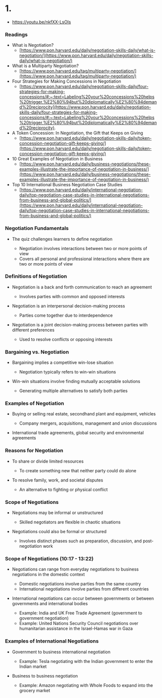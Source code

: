 # 1.
- https://youtu.be/nkfXX-LsOIs

### Readings
- What is Negotiation?
    - [https://www.pon.harvard.edu/daily/negotiation-skills-daily/what-is-negotiation/](https://www.pon.harvard.edu/daily/negotiation-skills-daily/what-is-negotiation/)
- What is a Multiparty Negotiation?
    - [https://www.pon.harvard.edu/tag/multiparty-negotiation/](https://www.pon.harvard.edu/tag/multiparty-negotiation/)
- Four Strategies for Making Concessions in Negotiation
    - [https://www.pon.harvard.edu/daily/negotiation-skills-daily/four-strategies-for-making-concessions/#:~:text=Labeling%20your%20concessions%20helps%20trigger,%E2%80%94but%20diplomatically%E2%80%94demand%20reciprocity](https://www.pon.harvard.edu/daily/negotiation-skills-daily/four-strategies-for-making-concessions/#:~:text=Labeling%20your%20concessions%20helps%20trigger,%E2%80%94but%20diplomatically%E2%80%94demand%20reciprocity).
- A Token Concession: In Negotiation, the Gift that Keeps on Giving
    - [https://www.pon.harvard.edu/daily/negotiation-skills-daily/token-concession-negotiation-gift-keeps-giving/](https://www.pon.harvard.edu/daily/negotiation-skills-daily/token-concession-negotiation-gift-keeps-giving/)
- 10 Great Examples of Negotiation in Business
    - [https://www.pon.harvard.edu/daily/business-negotiations/these-examples-illustrate-the-importance-of-negotiation-in-business/](https://www.pon.harvard.edu/daily/business-negotiations/these-examples-illustrate-the-importance-of-negotiation-in-business/)
- Top 10 International Business Negotiation Case Studies
    - [https://www.pon.harvard.edu/daily/international-negotiation-daily/top-negotiation-case-studies-in-international-negotiations-from-business-and-global-politics/](https://www.pon.harvard.edu/daily/international-negotiation-daily/top-negotiation-case-studies-in-international-negotiations-from-business-and-global-politics/)

### Negotiation Fundamentals 

- The quiz challenges learners to define negotiation
  
  - Negotiation involves interactions between two or more points of view
  - Covers all personal and professional interactions where there are two or more points of view

### Definitions of Negotiation

- Negotiation is a back and forth communication to reach an agreement
  
  - Involves parties with common and opposed interests
- Negotiation is an interpersonal decision-making process
  
  - Parties come together due to interdependence
- Negotiation is a joint decision-making process between parties with different preferences
  
  - Used to resolve conflicts or opposing interests

### Bargaining vs. Negotiation

- Bargaining implies a competitive win-lose situation
  
  - Negotiation typically refers to win-win situations
- Win-win situations involve finding mutually acceptable solutions
  
  - Generating multiple alternatives to satisfy both parties

### Examples of Negotiation

- Buying or selling real estate, secondhand plant and equipment, vehicles
  
  - Company mergers, acquisitions, management and union discussions
- International trade agreements, global security and environmental agreements

### Reasons for Negotiation

- To share or divide limited resources
  
  - To create something new that neither party could do alone
- To resolve family, work, and societal disputes
  
  - An alternative to fighting or physical conflict

### Scope of Negotiations

- Negotiations may be informal or unstructured
  
  - Skilled negotiators are flexible in chaotic situations
- Negotiations could also be formal or structured
  
  - Involves distinct phases such as preparation, discussion, and post-negotiation work

### Scope of Negotiations (10:17 - 13:22)

- Negotiations can range from everyday negotiations to business negotiations in the domestic context
  
  - Domestic negotiations involve parties from the same country
  - International negotiations involve parties from different countries
- International negotiations can occur between governments or between governments and international bodies
  
  - Example: India and UK Free Trade Agreement (government to government negotiation)
  - Example: United Nations Security Council negotiations over humanitarian assistance in the Israel-Hamas war in Gaza

### Examples of International Negotiations

- Government to business international negotiation
  
  - Example: Tesla negotiating with the Indian government to enter the Indian market
- Business to business negotiation
  
  - Example: Amazon negotiating with Whole Foods to expand into the grocery market

